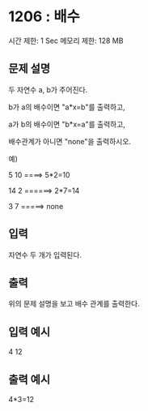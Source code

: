 # 1206 : 배수

시간 제한: 1 Sec 메모리 제한: 128 MB

## 문제 설명

두 자연수 a, b가 주어진다.

b가 a의 배수이면 "a\*x=b"를 출력하고,

a가 b의 배수이면 "b\*x=a"를 출력하고,

배수관계가 아니면 "none"을 출력하시오.

예)

5 10 ====> 5\*2=10

14 2 ======> 2\*7=14

3 7 =====> none

## 입력

자연수 두 개가 입력된다.

## 출력

위의 문제 설명을 보고 배수 관계를 출력한다.

## 입력 예시

4 12

## 출력 예시

4\*3=12
